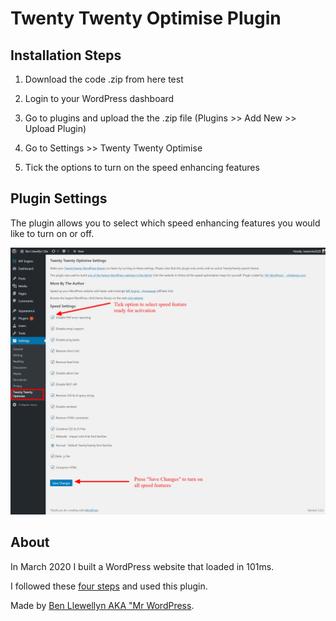 # Twenty Twenty Optimise Plugin

## Installation Steps

1. Download the code .zip from here test

2. Login to your WordPress dashboard

3. Go to plugins and upload the the .zip file (Plugins >> Add New >> Upload Plugin)

4. Go to Settings >> Twenty Twenty Optimise

5. Tick the options to turn on the speed enhancing features

## Plugin Settings

The plugin allows you to select which speed enhancing features you would like to turn on or off.

![Settings Preview In WordPress Dashboard](https://github.com/slibdesign/twentytwentyoptimise/blob/master/settings_page_preview.png)

## About

In March 2020 I built a WordPress website that loaded in 101ms.

I followed these [four steps](https://www.wpspeedupoptimisation.com) and used this plugin.

Made by [Ben Llewellyn AKA "Mr WordPress](https://www.slibdesign.com).





